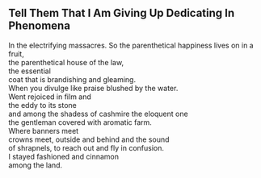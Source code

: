 Tell Them That I Am Giving Up Dedicating In Phenomena
-----------------------------------------------------
In the electrifying massacres. So the parenthetical happiness lives on in a fruit,  
the parenthetical house of the law,  
the essential  
coat that is brandishing and gleaming.  
When you divulge like praise blushed by the water.  
Went rejoiced in film and  
the eddy to its stone  
and among the shadess of cashmire the eloquent one  
the gentleman covered with aromatic farm.  
Where banners meet  
crowns meet, outside and behind and the sound  
of shrapnels, to reach out and fly in confusion.  
I stayed fashioned and cinnamon  
among the land.  
